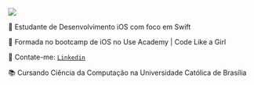 <img src="https://i.imgur.com/e1RNm7g.gif">

📲 Estudante de Desenvolvimento iOS com foco em Swift

💙 Formada no bootcamp de iOS no Use Academy | Code Like a Girl 

💌 Contate-me: [ `Linkedin`](https://www.linkedin.com/in/juliateles22/ " `Linkedin`")

📚 Cursando Ciência da Computação na Universidade Católica de Brasília


